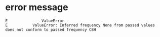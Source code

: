 # error message

```text
E               ValueError
E           ValueError: Inferred frequency None from passed values does not conform to passed frequency CBH
```